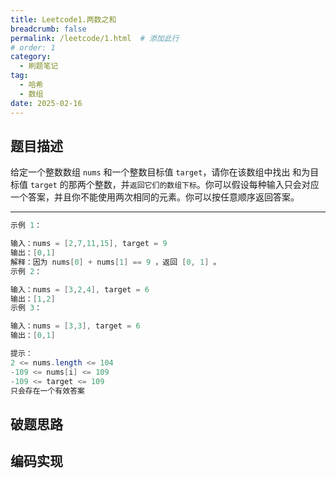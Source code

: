 ```yaml
---
title: Leetcode1.两数之和
breadcrumb: false
permalink: /leetcode/1.html  # 添加此行
# order: 1
category: 
  - 刷题笔记
tag:
  - 哈希
  - 数组
date: 2025-02-16
---
```

## 题目描述
给定一个整数数组 `nums` 和一个整数目标值 `target`，请你在该数组中找出 和为目标值 `target` 的那两个整数，并`返回它们的数组下标`。你可以假设每种输入只会对应一个答案，并且你不能使用两次相同的元素。你可以按任意顺序返回答案。

---
```java
示例 1：

输入：nums = [2,7,11,15], target = 9
输出：[0,1]
解释：因为 nums[0] + nums[1] == 9 ，返回 [0, 1] 。
示例 2：

输入：nums = [3,2,4], target = 6
输出：[1,2]
示例 3：

输入：nums = [3,3], target = 6
输出：[0,1]
```

```java
提示：
2 <= nums.length <= 104
-109 <= nums[i] <= 109
-109 <= target <= 109
只会存在一个有效答案

```
## 破题思路


## 编码实现